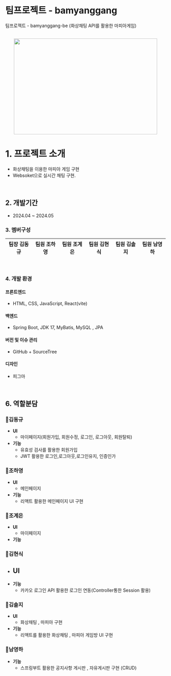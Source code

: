 # 팀프로젝트 - bamyanggang
팀프로젝트 - bamyanggang-be (화상채팅 API를 활용한 마피아게임)

<br>
<div align="center">
  <img src=https:"github.com/bamyanggang-project/bamyanggang-BE/assets/151708233/742e773e-2a98-44e6-9d78-0528f8ebf3f3" width="450" height="300">
</div>

# 1. 프로젝트 소개
- 화상채팅을 이용한 마피아 게임 구현
- Websoket으로 실시간 채팅 구현.
<br>

## 2. 개발기간 
* 2024.04 ~ 2024.05

### 3. 멤버구성

<div align="center">

| **팀장 김동규** | **팀원 조하영** | **팀원 조계은** | **팀원 김현식** | **팀원 김솔지** |  **팀원 남영하** | 
| :------: |  :------: | :------: | :------: | :------: | :------: |

</div>
<br>


### 4. 개발 환경

#### 프론트엔드
- HTML, CSS, JavaScript, React(vite)
#### 백엔드
- Spring Boot, JDK 17, MyBatis, MySQL , JPA
#### 버전 및 이슈 관리
- GitHub + SourceTree
#### 디자인
- 피그마
<br>


## 6. 역할분담 

###  🍊김동규

- **UI**
  -  마이페이지(회원가입, 회원수정, 로그인, 로그아웃, 회원탈퇴)
- **기능**
  - 유효성 검사를 활용한 회원가입
  - JWT 활용한 로그인,로그아웃,로그인유지, 인증인가

###  🍊조하영

- **UI**
  - 메인페이지
- **기능**
  - 리액트 활용한 메인페이지 UI 구현

###  🍊조계은

- **UI**
  - 마이페이지
- **기능**
  
###  🍊김현식

- **UI**
  - 
- **기능**
  - 카카오 로그인 API 활용한 로그인 연동(Controller통한 Session 활용)

###  🍊김솔지

- **UI**
  - 화상채팅 , 마피아 구현
- **기능**
  - 리액트를 활용한 화상채팅 , 마피아 게임방 UI 구현
    
###  🍊남영하

- **기능**
  - 스프링부트 활용한 공지사항 게시판 , 자유게시판 구현 (CRUD)

